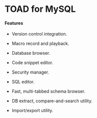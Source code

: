 # TOAD for MySQL

#### Features

- Version control integration.

- Macro record and playback.

- Database browser.

- Code snippet editor.

- Security manager.

- SQL editor.

- Fast, multi-tabbed schema browser.

- DB extract, compare-and-search utility.

- Import/export utility.